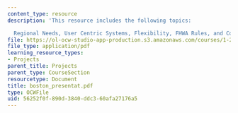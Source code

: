 ```yaml
---
content_type: resource
description: 'This resource includes the following topics:

  Regional Needs, User Centric Systems, Flexibility, FHWA Rules, and Conclusion.'
file: https://ol-ocw-studio-app-production.s3.amazonaws.com/courses/1-212j-an-introduction-to-intelligent-transportation-systems-spring-2005/56252f0f890d3840ddc360afa27176a5_boston_presentat.pdf
file_type: application/pdf
learning_resource_types:
- Projects
parent_title: Projects
parent_type: CourseSection
resourcetype: Document
title: boston_presentat.pdf
type: OCWFile
uid: 56252f0f-890d-3840-ddc3-60afa27176a5
---
```

